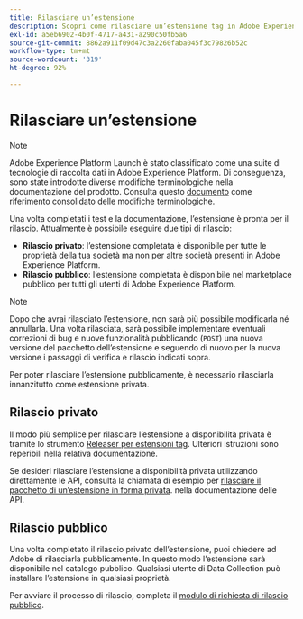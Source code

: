 ```yaml
---
title: Rilasciare un’estensione
description: Scopri come rilasciare un’estensione tag in Adobe Experience Platform in modo privato o pubblico.
exl-id: a5eb6902-4b0f-4717-a431-a290c50fb5a6
source-git-commit: 8862a911f09d47c3a2260faba045f3c79826b52c
workflow-type: tm+mt
source-wordcount: '319'
ht-degree: 92%

---
```


# Rilasciare un’estensione

>[!NOTE]
>
>Adobe Experience Platform Launch è stato classificato come una suite di tecnologie di raccolta dati in Adobe Experience Platform. Di conseguenza, sono state introdotte diverse modifiche terminologiche nella documentazione del prodotto. Consulta questo [documento](../../term-updates.md) come riferimento consolidato delle modifiche terminologiche.

Una volta completati i test e la documentazione, l’estensione è pronta per il rilascio. Attualmente è possibile eseguire due tipi di rilascio:

- **Rilascio privato**: l’estensione completata è disponibile per tutte le proprietà della tua società ma non per altre società presenti in Adobe Experience Platform.
- **Rilascio pubblico**: l’estensione completata è disponibile nel marketplace pubblico per tutti gli utenti di Adobe Experience Platform. 

>[!NOTE]
>
>Dopo che avrai rilasciato l’estensione, non sarà più possibile modificarla né annullarla.  Una volta rilasciata, sarà possibile implementare eventuali correzioni di bug e nuove funzionalità pubblicando (`POST`) una nuova versione del pacchetto dell’estensione e seguendo di nuovo per la nuova versione i passaggi di verifica e rilascio indicati sopra.

Per poter rilasciare l’estensione pubblicamente, è necessario rilasciarla innanzitutto come estensione privata.

## Rilascio privato

Il modo più semplice per rilasciare l’estensione a disponibilità privata è tramite lo strumento [Releaser per estensioni tag](https://www.npmjs.com/package/@adobe/reactor-releaser). Ulteriori istruzioni sono reperibili nella relativa documentazione.

Se desideri rilasciare l’estensione a disponibilità privata utilizzando direttamente le API, consulta la chiamata di esempio per [rilasciare il pacchetto di un’estensione in forma privata](https://developer.adobelaunch.com/api/reference/1.0/extension_packages/release_private/). nella documentazione delle API.

## Rilascio pubblico

Una volta completato il rilascio privato dell’estensione, puoi chiedere ad Adobe di rilasciarla pubblicamente.  In questo modo l’estensione sarà disponibile nel catalogo pubblico. Qualsiasi utente di Data Collection può installare l’estensione in qualsiasi proprietà.

Per avviare il processo di rilascio, completa il [modulo di richiesta di rilascio pubblico](https://experiencecloudpanel.adobe.com/c/r/DCExtensionReleaseRequest).
